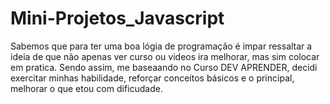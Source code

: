 # Mini-Projetos_Javascript
 Sabemos que para ter uma boa lógia de programação é impar ressaltar a ideia de que não apenas ver curso ou videos ira melhorar, mas sim colocar em pratica. Sendo assim, me baseaando no Curso DEV APRENDER, decidi exercitar minhas habilidade, reforçar conceitos básicos e o principal, melhorar o que etou com dificudade. 
